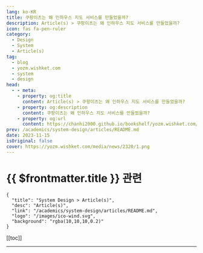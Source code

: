 ```yaml
---
lang: ko-KR
title: 쿠팡이츠는 왜 인하우스 지도 서비스를 만들었을까?
description: Article(s) > 쿠팡이츠는 왜 인하우스 지도 서비스를 만들었을까?
icon: fas fa-pen-ruler
category: 
  - Design
  - System
  - Article(s)
tag: 
  - blog
  - yozm.wishket.com
  - system
  - design
head:
  - - meta:
    - property: og:title
      content: Article(s) > 쿠팡이츠는 왜 인하우스 지도 서비스를 만들었을까?
    - property: og:description
      content: 쿠팡이츠는 왜 인하우스 지도 서비스를 만들었을까?
    - property: og:url
      content: https://chanhi2000.github.io/bookshelf/yozm.wishket.com/2320.html
prev: /academics/system-design/articles/README.md
date: 2023-11-15
isOriginal: false
cover: https://yozm.wishket.com/media/news/2320/1.png
---
```


# {{ $frontmatter.title }} 관련

```component VPCard
{
  "title": "System Design > Article(s)",
  "desc": "Article(s)",
  "link": "/academics/system-design/articles/README.md",
  "logo": "/images/ico-wind.svg",
  "background": "rgba(10,10,10,0.2)"
}
```

[[toc]]

---

<SiteInfo
  name="쿠팡이츠는 왜 인하우스 지도 서비스를 만들었을까? | 요즘IT"
  desc="배달 경로 계획부터 주문 도착 시간 예측까지, 정확한 지도 서비스는 쿠팡이츠 비즈니스에 있어 필수적인 부분입니다. 쿠팡이츠는 타업체의 지도 서비스로 비즈니스를 시작했습니다. 하지만 비즈니스가 성장하면서 지도 기능들의 커스터마이제이션과 UX 개선 요구가 커졌고, 더 높은 수준의 새로운 지도 서비스가 필요해졌습니다. 이번 글을 통해 인하우스 지도 서비스의 핵심 구성 요소인 길찾기 서비스가 어떻게 배달 효율을 높이고 수백만 달러의 운영 비용을 절감했는지를 공유드리고자 합니다."
  url="https://yozm.wishket.com/magazine/detail/2320/"
  logo="https://yozm.wishket.com/static/renewal/img/global/gnb_yozmit.svg"
  preview="https://yozm.wishket.com/media/news/2320/1.png"/>

<!-- TODO: 작성 -->

